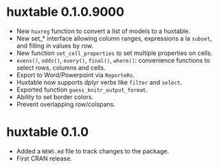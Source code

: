 # huxtable 0.1.0.9000

* New `huxreg` function to convert a list of models to a huxtable.
* New set_* interface allowing column ranges, expressions a la `subset`, and filling in values by row.
* New function `set_cell_properties` to set multiple properties on cells.
* `evens()`, `odds()`, `every()`, `final()`, `where()`: convenience functions to select rows, columns and cells.
* Export to Word/Powerpoint via `ReporteRs`.
* Huxtable now supports dplyr verbs like `filter` and `select`.
* Exported function `guess_knitr_output_format`.
* Ability to set border colors.
* Prevent overlapping row/colspans.

# huxtable 0.1.0

* Added a `NEWS.md` file to track changes to the package.
* First CRAN release.



